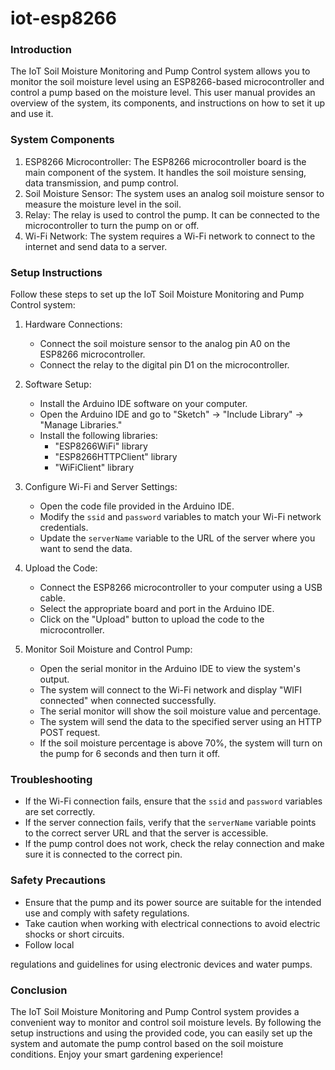 # iot-esp8266


### Introduction
The IoT Soil Moisture Monitoring and Pump Control system allows you to monitor the soil moisture level using an ESP8266-based microcontroller and control a pump based on the moisture level. This user manual provides an overview of the system, its components, and instructions on how to set it up and use it.

### System Components
1. ESP8266 Microcontroller: The ESP8266 microcontroller board is the main component of the system. It handles the soil moisture sensing, data transmission, and pump control.
2. Soil Moisture Sensor: The system uses an analog soil moisture sensor to measure the moisture level in the soil.
3. Relay: The relay is used to control the pump. It can be connected to the microcontroller to turn the pump on or off.
4. Wi-Fi Network: The system requires a Wi-Fi network to connect to the internet and send data to a server.

### Setup Instructions
Follow these steps to set up the IoT Soil Moisture Monitoring and Pump Control system:

1. Hardware Connections:
   - Connect the soil moisture sensor to the analog pin A0 on the ESP8266 microcontroller.
   - Connect the relay to the digital pin D1 on the microcontroller.

2. Software Setup:
   - Install the Arduino IDE software on your computer.
   - Open the Arduino IDE and go to "Sketch" -> "Include Library" -> "Manage Libraries."
   - Install the following libraries:
     - "ESP8266WiFi" library
     - "ESP8266HTTPClient" library
     - "WiFiClient" library

3. Configure Wi-Fi and Server Settings:
   - Open the code file provided in the Arduino IDE.
   - Modify the `ssid` and `password` variables to match your Wi-Fi network credentials.
   - Update the `serverName` variable to the URL of the server where you want to send the data.

4. Upload the Code:
   - Connect the ESP8266 microcontroller to your computer using a USB cable.
   - Select the appropriate board and port in the Arduino IDE.
   - Click on the "Upload" button to upload the code to the microcontroller.

5. Monitor Soil Moisture and Control Pump:
   - Open the serial monitor in the Arduino IDE to view the system's output.
   - The system will connect to the Wi-Fi network and display "WIFI connected" when connected successfully.
   - The serial monitor will show the soil moisture value and percentage.
   - The system will send the data to the specified server using an HTTP POST request.
   - If the soil moisture percentage is above 70%, the system will turn on the pump for 6 seconds and then turn it off.

### Troubleshooting
- If the Wi-Fi connection fails, ensure that the `ssid` and `password` variables are set correctly.
- If the server connection fails, verify that the `serverName` variable points to the correct server URL and that the server is accessible.
- If the pump control does not work, check the relay connection and make sure it is connected to the correct pin.

### Safety Precautions
- Ensure that the pump and its power source are suitable for the intended use and comply with safety regulations.
- Take caution when working with electrical connections to avoid electric shocks or short circuits.
- Follow local

 regulations and guidelines for using electronic devices and water pumps.

### Conclusion
The IoT Soil Moisture Monitoring and Pump Control system provides a convenient way to monitor and control soil moisture levels. By following the setup instructions and using the provided code, you can easily set up the system and automate the pump control based on the soil moisture conditions. Enjoy your smart gardening experience!

